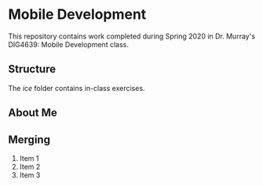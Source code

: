 # Mobile Development
This repository contains work completed during Spring 2020 in Dr. Murray's DIG4639: Mobile Development class.

## Structure
The *ice* folder contains in-class exercises. 

## About Me

## Merging
1. Item 1
2. Item 2
3. Item 3

